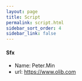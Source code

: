 ```yaml
---
layout: page
title: Script
permalink: script.html
sidebar_sort_order: 4
sidebar_link: false
---
```


#### Sfx
* Name: Peter.Min
* url:  https://www.olib.com
